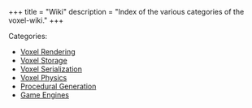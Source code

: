 +++
title = "Wiki"
description = "Index of the various categories of the voxel-wiki."
+++

Categories:

- [Voxel Rendering](/wiki/rendering/)
- [Voxel Storage](/wiki/storage/)
- [Voxel Serialization](/wiki/serialization/)
- [Voxel Physics](/wiki/physics/)
- [Procedural Generation](/wiki/procgen/)
- [Game Engines](/wiki/engines/)
